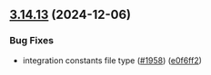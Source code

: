 ## [3.14.13](https://github.com/rudderlabs/rudder-sdk-js/compare/@rudderstack/analytics-js-common@3.14.12...@rudderstack/analytics-js-common@3.14.13) (2024-12-06)


### Bug Fixes

* integration constants file type ([#1958](https://github.com/rudderlabs/rudder-sdk-js/issues/1958)) ([e0f6ff2](https://github.com/rudderlabs/rudder-sdk-js/commit/e0f6ff28f3b02d56e862e01d308653e2178eec43))

